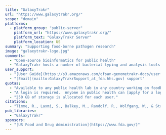 ```yaml
---
title: "GalaxyTrakr"
url: "https://www.galaxytrakr.org/"
scope: "domain"
platforms:
  - platform_group: "public-server"
    platform_url: "https://www.galaxytrakr.org/"
    platform_text: "GalaxyTrakr Server"
    platform_location: US
summary: "Supporting food-borne pathogen research"
image: "galaxytrakr-logo.jpg"
comments:
  - "Open-source bioinformatics for public health"
  - "GalaxyTrakr hosts a number of bacterial typing and analysis tools such as [Mitokmer](https://toolshed.g2.bx.psu.edu/repository?repository_id=dd4d206abdad7e4b&changeset_revision=3c3520289da4) and some that aren’t hosted in the main Galaxy toolshed, such as [CFSAN SNP Pipeline](https://toolrepo.galaxytrakr.org/repository?repository_id=f3f73e481f432006&changeset_revision=568eb62c7524)."
user_support:
  - "[User Guide](https://s3.amazonaws.com/cfsan-genometrakr-docs/user+guide/Galaxy+Genome+Trakr+User+Guide.pdf), [FAQ](https://cfsan-genometrakr-docs.s3.amazonaws.com/user+guide/FAQs+for+GalaxyTrakr.pdf), and [Videos](https://youtube.com/playlist?list=PLey4Qe-Uxcxb3-J7Pn4Y8IpMbRPxFzuqo)."
  - "[Email](mailto:GalaxyTrakrSupport_at_fda.hhs.gov) support"
quotas:
  - "Available to any public health lab in any country working on foodborne pathogens. We also support researchers and educational programs/classes focused on foodborne pathogens. We also will consider supporting other public health needs as makes sense."
  - "A login is required.  Anyone in public health can [apply for a login](https://account.galaxytrakr.org/Account/Register)."
  - "250 GB of storage is allocated for each user."
citations:
  - "Timme, R., Laxmi, S., Balkey, M., Randolf, R., Wolfgang, W., & Strain, E. (2020). [Assessing sequence quality in GalaxyTrakr v1](https://doi.org/10.17504/protocols.io.babuianw). In *Protocols.io*. doi: 10.17504/protocols.io.babuianw"
pub_libraries:
  - "GalaxyTrakr"
sponsors:
  - "[US Food and Drug Administration](https://www.fda.gov/)"
---
```

